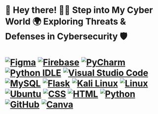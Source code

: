 <h1>
  👋 Hey there! 👨‍💻 Step into My Cyber World 🌍 Exploring Threats & Defenses in Cybersecurity 🛡️ <h1>

	  
[![Figma](https://img.shields.io/badge/Figma-F24E1E?logo=figma&logoColor=white)](#)
[![Firebase](https://img.shields.io/badge/Firebase-039BE5?logo=Firebase&logoColor=white)](#)
[![PyCharm](https://img.shields.io/badge/PyCharm-000?logo=pycharm&logoColor=fff)](#)
[![Python IDLE](https://img.shields.io/badge/Python%20IDLE-3776AB?logo=python&logoColor=fff)](#)
[![Visual Studio Code](https://custom-icon-badges.demolab.com/badge/Visual%20Studio%20Code-0078d7.svg?logo=vsc&logoColor=white)](#)
[![MySQL](https://img.shields.io/badge/MySQL-4479A1?logo=mysql&logoColor=fff)](#)
[![Flask](https://img.shields.io/badge/Flask-000?logo=flask&logoColor=fff)](#)
[![Kali Linux](https://img.shields.io/badge/Kali%20Linux-557C94?logo=kalilinux&logoColor=fff)](#)
[![Linux](https://img.shields.io/badge/Linux-FCC624?logo=linux&logoColor=black)](#)
[![Ubuntu](https://img.shields.io/badge/Ubuntu-E95420?logo=ubuntu&logoColor=white)](#)
[![CSS](https://img.shields.io/badge/CSS-1572B6?logo=css3&logoColor=fff)](#)
[![HTML](https://img.shields.io/badge/HTML-%23E34F26.svg?logo=html5&logoColor=white)](#)
[![Python](https://img.shields.io/badge/Python-3776AB?logo=python&logoColor=fff)](#)[![GitHub](https://img.shields.io/badge/GitHub-%23121011.svg?logo=github&logoColor=white)](#) [![Canva](https://img.shields.io/badge/Canva-%2300C4CC.svg?&logo=Canva&logoColor=white)](#)


